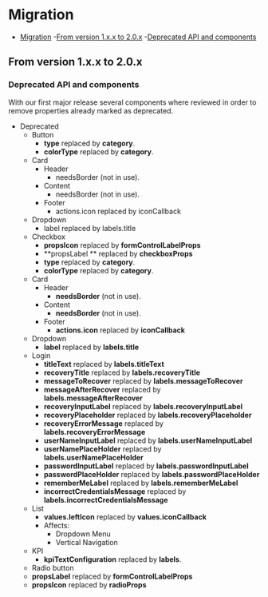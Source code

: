 # Migration

- [Migration](#migration)
  -[From version 1.x.x to 2.0.x](#from-version-1xx-to-20x) 
  -[Deprecated API and components](#deprecated-api-and-components)

## From version 1.x.x to 2.0.x

### Deprecated API and components

With our first major release several components where reviewed in order to remove properties already marked as deprecated.

- Deprecated
  - Button
    - **type** replaced by **category**.
    - **colorType** replaced by **category**.
  - Card
    - Header
      - needsBorder (not in use).
    - Content
      - needsBorder (not in use).
    - Footer
      - actions.icon replaced by iconCallback
  - Dropdown
    - label replaced by labels.title
  - Checkbox
    - **propsIcon** replaced by **formControlLabelProps**
    - **propsLabel  ** replaced by **checkboxProps**
    - **type** replaced by **category**.
    - **colorType** replaced by **category**.
  - Card
    - Header
      - **needsBorder** (not in use).
    - Content
      - **needsBorder** (not in use).
    - Footer
      - **actions.icon** replaced by **iconCallback**
  - Dropdown
    - **label** replaced by **labels.title**
  - Login
    - **titleText** replaced by **labels.titleText**
    - **recoveryTitle** replaced by **labels.recoveryTitle**
    - **messageToRecover** replaced by **labels.messageToRecover**
    - **messageAfterRecover** replaced by **labels.messageAfterRecover**
    - **recoveryInputLabel** replaced by **labels.recoveryInputLabel**
    - **recoveryPlaceholder** replaced by **labels.recoveryPlaceholder**
    - **recoveryErrorMessage** replaced by **labels.recoveryErrorMessage**
    - **userNameInputLabel** replaced by **labels.userNameInputLabel**
    - **userNamePlaceHolder** replaced by **labels.userNamePlaceHolder**
    - **passwordInputLabel** replaced by **labels.passwordInputLabel**
    - **passwordPlaceHolder** replaced by **labels.passwordPlaceHolder**
    - **rememberMeLabel** replaced by **labels.rememberMeLabel**
    - **incorrectCredentialsMessage** replaced by **labels.incorrectCredentialsMessage**
   - List
     - **values.leftIcon** replaced by **values.iconCallback**
     - Affects:
       - Dropdown Menu
       - Vertical Navigation 
   - KPI
     - **kpiTextConfiguration** replaced by **labels**.
   - Radio button
    - **propsLabel** replaced by **formControlLabelProps**
    - **propsIcon** replaced by **radioProps**
